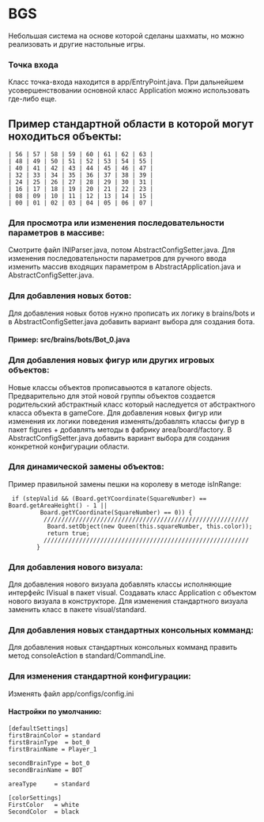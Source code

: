 # BGS
Небольшая система на основе которой сделаны шахматы, но можно реализовать и другие настольные игры.

### Точка входа
Класс точка-входа находится в app/EntryPoint.java. При дальнейшем усовершенствовании основной класс Application можно использовать где-либо еще. 

## Пример стандартной области в которой могут ноходиться объекты:
        
    | 56 | 57 | 58 | 59 | 60 | 61 | 62 | 63 |
    | 48 | 49 | 50 | 51 | 52 | 53 | 54 | 55 |
    | 40 | 41 | 42 | 43 | 44 | 45 | 46 | 47 |
    | 32 | 33 | 34 | 35 | 36 | 37 | 38 | 39 |
    | 24 | 25 | 26 | 27 | 28 | 29 | 30 | 31 |
    | 16 | 17 | 18 | 19 | 20 | 21 | 22 | 23 |
    | 08 | 09 | 10 | 11 | 12 | 13 | 14 | 15 |
    | 00 | 01 | 02 | 03 | 04 | 05 | 06 | 07 |

 ### Для просмотра или изменения последовательности параметров в массиве:
Смотрите файл INIParser.java, потом AbstractConfigSetter.java.
Для изменения последовательности параметров для ручного ввода изменить массив входящих параметром в AbstractApplication.java и AbstractConfigSetter.java. 

 ### Для добавления новых ботов: 
 Для добавления новых ботов нужно прописать их логику в brains/bots и 
 в AbstractConfigSetter.java добавить вариант выбора для создания бота.
 #### Пример: src/brains/bots/Bot_0.java

 ### Для добавления новых фигур или других игровых объектов:
 Новые классы объектов прописавыются в каталоге objects. Предварительно для этой новой группы объектов создается родительский абстрактный класс который наследуется от aбстрактного класса объекта в gameCore.
 Для добавления новых фигур или изменения их логики поведения
 изменять/добавлять классы фигур в пакет figures + добавлять методы
 в фабрику area/board/factory. В AbstractConfigSetter.java добавить вариант выбора для 
 создания конкретной конфигурации области.
 ### Для динамической замены объектов:
 Пример правильной замены пешки на королеву в методе isInRange:

     if (stepValid && (Board.getYCoordinate(SquareNumber) == Board.getAreaHeight() - 1 ||
             Board.getYCoordinate(SquareNumber) == 0)) {
              //////////////////////////////////////////////////////////
               Board.setObject(new Queen(this.squareNumber, this.color));
               return true;
              //////////////////////////////////////////////////////////
            }
              
 ### Для добавления нового визуала:
  Для добавления нового визуала добавлять классы исполняющие интерфейс IVisual в пакет visual. Создавать класс 
  Application с объектом нового визуала в конструкторе.
  Для изменения стандартного визуала заменить класс в пакете visual/standard. 

 ### Для добавления новых стандартных консольных комманд:
  Для добавления новых стандартных консольных комманд править метод consoleAction в standard/CommandLine. 
 ### Для изменения стандартной конфигурации:
 Изменять файл app/configs/config.ini

 #### Настройки по умолчанию:
    
    [defaultSettings]
    firstBrainColor = standard
    firstBrainType  = bot_0
    firstBrainName = Player_1

    secondBrainType = bot_0
    secondBrainName = BOT

    areaType     = standard

    [colorSettings]
    FirstColor   = white
    SecondColor  = black


